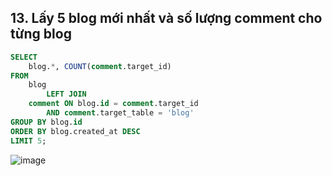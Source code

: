 ## 13. Lấy 5 blog mới nhất và số lượng comment cho từng blog
```sql
SELECT 
    blog.*, COUNT(comment.target_id)
FROM
    blog
        LEFT JOIN
    comment ON blog.id = comment.target_id
        AND comment.target_table = 'blog'
GROUP BY blog.id
ORDER BY blog.created_at DESC
LIMIT 5;
```
![image](https://user-images.githubusercontent.com/40168893/42308771-c28dca6a-8060-11e8-898d-92ac1c0b8e9c.png)
